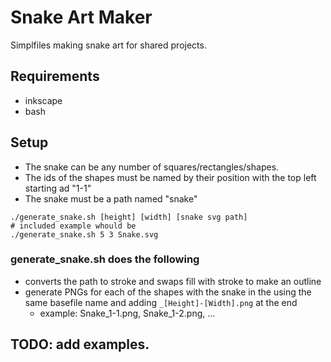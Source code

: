 # Snake Art Maker
Simplfiles making snake art for shared projects. 

## Requirements
- inkscape
- bash

## Setup
- The snake can be any number of squares/rectangles/shapes.
- The ids of the shapes must be named by their position with the top left starting ad "1-1"
- The snake must be a path named "snake"
```shell
./generate_snake.sh [height] [width] [snake svg path]
# included example whould be
./generate_snake.sh 5 3 Snake.svg
```

### generate_snake.sh does the following
- converts the path to stroke and swaps fill with stroke to make an outline
- generate PNGs for each of the shapes with the snake in the using the same basefile name and adding `_[Height]-[Width].png` at the end
  - example: Snake_1-1.png, Snake_1-2.png, ...

## TODO: add examples.
